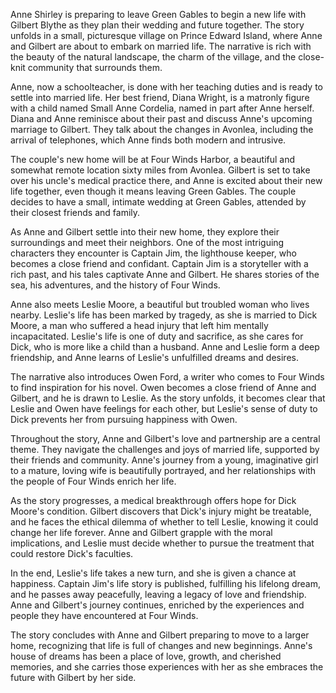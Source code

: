 Anne Shirley is preparing to leave Green Gables to begin a new life with Gilbert Blythe as they plan their wedding and future together. The story unfolds in a small, picturesque village on Prince Edward Island, where Anne and Gilbert are about to embark on married life. The narrative is rich with the beauty of the natural landscape, the charm of the village, and the close-knit community that surrounds them.

Anne, now a schoolteacher, is done with her teaching duties and is ready to settle into married life. Her best friend, Diana Wright, is a matronly figure with a child named Small Anne Cordelia, named in part after Anne herself. Diana and Anne reminisce about their past and discuss Anne's upcoming marriage to Gilbert. They talk about the changes in Avonlea, including the arrival of telephones, which Anne finds both modern and intrusive.

The couple's new home will be at Four Winds Harbor, a beautiful and somewhat remote location sixty miles from Avonlea. Gilbert is set to take over his uncle's medical practice there, and Anne is excited about their new life together, even though it means leaving Green Gables. The couple decides to have a small, intimate wedding at Green Gables, attended by their closest friends and family.

As Anne and Gilbert settle into their new home, they explore their surroundings and meet their neighbors. One of the most intriguing characters they encounter is Captain Jim, the lighthouse keeper, who becomes a close friend and confidant. Captain Jim is a storyteller with a rich past, and his tales captivate Anne and Gilbert. He shares stories of the sea, his adventures, and the history of Four Winds.

Anne also meets Leslie Moore, a beautiful but troubled woman who lives nearby. Leslie's life has been marked by tragedy, as she is married to Dick Moore, a man who suffered a head injury that left him mentally incapacitated. Leslie's life is one of duty and sacrifice, as she cares for Dick, who is more like a child than a husband. Anne and Leslie form a deep friendship, and Anne learns of Leslie's unfulfilled dreams and desires.

The narrative also introduces Owen Ford, a writer who comes to Four Winds to find inspiration for his novel. Owen becomes a close friend of Anne and Gilbert, and he is drawn to Leslie. As the story unfolds, it becomes clear that Leslie and Owen have feelings for each other, but Leslie's sense of duty to Dick prevents her from pursuing happiness with Owen.

Throughout the story, Anne and Gilbert's love and partnership are a central theme. They navigate the challenges and joys of married life, supported by their friends and community. Anne's journey from a young, imaginative girl to a mature, loving wife is beautifully portrayed, and her relationships with the people of Four Winds enrich her life.

As the story progresses, a medical breakthrough offers hope for Dick Moore's condition. Gilbert discovers that Dick's injury might be treatable, and he faces the ethical dilemma of whether to tell Leslie, knowing it could change her life forever. Anne and Gilbert grapple with the moral implications, and Leslie must decide whether to pursue the treatment that could restore Dick's faculties.

In the end, Leslie's life takes a new turn, and she is given a chance at happiness. Captain Jim's life story is published, fulfilling his lifelong dream, and he passes away peacefully, leaving a legacy of love and friendship. Anne and Gilbert's journey continues, enriched by the experiences and people they have encountered at Four Winds.

The story concludes with Anne and Gilbert preparing to move to a larger home, recognizing that life is full of changes and new beginnings. Anne's house of dreams has been a place of love, growth, and cherished memories, and she carries those experiences with her as she embraces the future with Gilbert by her side.